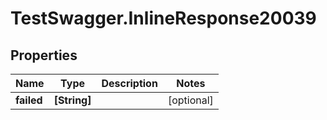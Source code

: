 # TestSwagger.InlineResponse20039

## Properties

Name | Type | Description | Notes
------------ | ------------- | ------------- | -------------
**failed** | **[String]** |  | [optional] 


